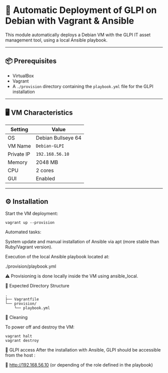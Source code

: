 # 🧰 Automatic Deployment of GLPI on Debian with Vagrant & Ansible

This module automatically deploys a Debian VM with the GLPI IT asset management tool, using a local Ansible playbook.

---

## 📦 Prerequisites

- VirtualBox  
- Vagrant  
- A `./provision` directory containing the `playbook.yml` file for the GLPI installation

---

## 🖥️ VM Characteristics

| Setting   | Value             |
|-----------|-------------------|
| OS        | Debian Bullseye 64 |
| VM Name   | `Debian-GLPI`     |
| Private IP| `192.168.56.10`   |
| Memory    | 2048 MB           |
| CPU       | 2 cores           |
| GUI       | Enabled           |

---

## ⚙️ Installation

Start the VM deployment:

```
vagrant up --provision
```
Automated tasks:

System update and manual installation of Ansible via apt (more stable than Ruby/Vagrant version).

Execution of the local Ansible playbook located at:

./provision/playbook.yml

⚠️ Provisioning is done locally inside the VM using ansible_local.

📂 Expected Directory Structure
```
.
├── Vagrantfile
└── provision/
    └── playbook.yml
```

🛑 Cleaning

To power off and destroy the VM:
```
vagrant halt
vagrant destroy
```

🔗 GLPI access
After the installation with Ansible, GLPI should be accessible from the host :

📍 http://192.168.56.10 (or depending of the role defined in the playbook)
